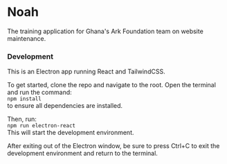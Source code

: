 # Noah
The training application for Ghana's Ark Foundation team on website maintenance. 

### Development
This is an Electron app running React and TailwindCSS.

To get started, clone the repo and navigate to the root. Open the terminal and run the command:    
```npm install```      
to ensure all dependencies are installed.     

Then, run:     
```npm run electron-react```     
This will start the development environment.   

After exiting out of the Electron window, be sure to press Ctrl+C to exit the development environment and return to the terminal.